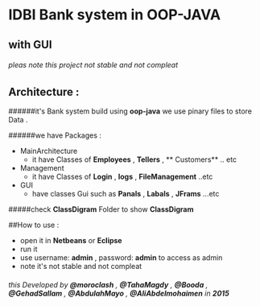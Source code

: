 # **IDBI** Bank system in **OOP-JAVA** 
##       with **GUI**

######  pleas note this project not stable and not compleat



## Architecture : 
######it's Bank system build using **oop-java**  we use pinary files
to store Data .

######we have Packages :
* MainArchitecture
	- it have Classes of **Employees** , **Tellers** , ** Customers** .. etc
* Management 
	- it have Classes of **Login** , **logs** , **FileManagement** ..etc
* GUI
	- have classes Gui  such as **Panals** , **Labals** , **JFrams** ...etc

#####check **ClassDigram** Folder to show **ClassDigram**


##How to use :
* open it in **Netbeans** or **Eclipse**
* run it
* use username: **admin** , password: **admin** to access as admin
* note it's not stable and not compleat

   


###### this Developed by **@moroclash** , **@TahaMagdy** , **@Booda** , **@GehadSallam** , **@AbdulahMayo** , **@AliAbdelmohaimen**  in **2015** 
